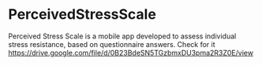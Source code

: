 # PerceivedStressScale
Perceived Stress Scale is a mobile app developed to assess individual stress resistance, based on questionnaire answers. 
Check for it <https://drive.google.com/file/d/0B23BdeSN5TGzbmxDU3pma2R3Z0E/view>

